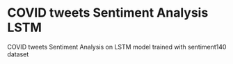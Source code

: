 # COVID tweets Sentiment Analysis LSTM
 COVID tweets Sentiment Analysis on LSTM model trained with sentiment140 dataset 
